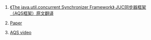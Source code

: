 1. [《The java.util.concurrent Synchronizer Framework》 JUC同步器框架（AQS框架）原文翻译](https://www.cnblogs.com/dennyzhangdd/p/7218510.html)

2. [Paper](http://gee.cs.oswego.edu/dl/papers/aqs.pdf)

3. [AQS video](https://www.bilibili.com/video/BV1yJ411v7er?p=1)
